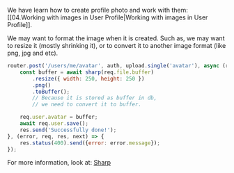 We have learn how to create profile photo and work with them:
[[04.Working with images in User Profile|Working with images in User Profile]].

We may want to format the image when it is created. Such as, we may want to resize it (mostly shrinking it), or to convert it to another image format (like png, jpg and etc).

```javascript
router.post('/users/me/avatar', auth, upload.single('avatar'), async (req, res) => {
    const buffer = await sharp(req.file.buffer)
        .resize({ width: 250, height: 250 })
        .png()
        .toBuffer(); 
        // Because it is stored as buffer in db, 
        // we need to convert it to buffer.

    req.user.avatar = buffer;
    await req.user.save();
    res.send('Successfully done!');
}, (error, req, res, next) => {
    res.status(400).send({error: error.message});
});
```
For more information, look at: [Sharp](https://www.npmjs.com/package/sharp)
